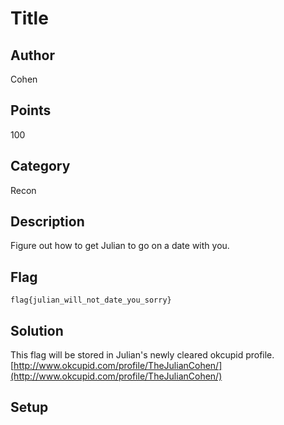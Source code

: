 # Title
## Author
Cohen
## Points
100
## Category
Recon
## Description
Figure out how to get Julian to go on a date with you.
## Flag
`flag{julian_will_not_date_you_sorry}`
## Solution
This flag will be stored in Julian's newly cleared okcupid profile.
[http://www.okcupid.com/profile/TheJulianCohen/](http://www.okcupid.com/profile/TheJulianCohen/)
## Setup
